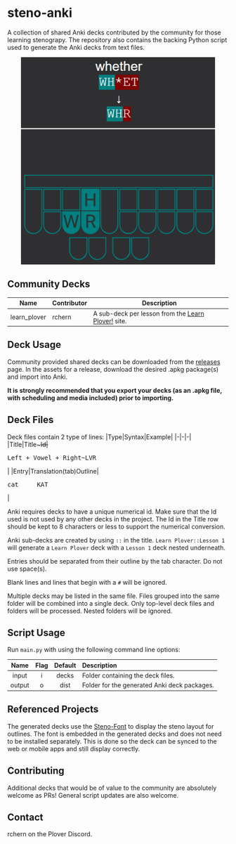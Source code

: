 # steno-anki

A collection of shared Anki decks contributed by the community for those learning stenograpy. The repository also contains the backing Python script used to generate the Anki decks from text files.

<p style="text-align: center;">
    <img src="assets/screenshot.png" />
</p>

## Community Decks
|Name|Contributor|Description|
|-|-|-|
|learn_plover|rchern|A sub-deck per lesson from the [Learn Plover!](https://sites.google.com/site/learnplover/) site.

## Deck Usage

Community provided shared decks can be downloaded from the [releases](https://github.com/rchern/steno-anki/releases) page. In the assets for a release, download the desired .apkg package(s) and import into Anki.

**It is strongly recommended that you export your decks (as an .apkg file, with scheduling and media included) prior to importing.**

## Deck Files

Deck files contain 2 type of lines:
|Type|Syntax|Example|
|-|-|-|
|Title|Title~~~Id|<pre>Left + Vowel + Right~~~LVR</pre>|
|Entry|Translation(tab)Outline|<pre>cat&#9;KAT</pre>|

Anki requires decks to have a unique numerical id. Make sure that the Id used is not used by any other decks in the project. The Id in the Title row should be kept to 8 characters or less to support the numerical conversion.

Anki sub-decks are created by using `::` in the title. `Learn Plover::Lesson 1` will generate a `Learn Plover` deck with a `Lesson 1` deck nested underneath.

Entries should be separated from their outline by the tab character. Do not use space(s).

Blank lines and lines that begin with a `#` will be ignored.

Multiple decks may be listed in the same file. Files grouped into the same folder will be combined into a single deck. Only top-level deck files and folders will be processed. Nested folders will be ignored.

## Script Usage

Run `main.py` with using the following command line options:

|Name|Flag|Default|Description|
|:-:|:-:|:-:|:-|
|input|i|decks|Folder containing the deck files.|
|output|o|dist|Folder for the generated Anki deck packages.|


## Referenced Projects

The generated decks use the [Steno-Font](https://github.com/Kaoffie/steno_font) to display the steno layout for outlines. The font is embedded in the generated decks and does not need to be installed separately. This is done so the deck can be synced to the web or mobile apps and still display correctly.

## Contributing

Additional decks that would be of value to the community are absolutely welcome as PRs! General script updates are also welcome.

## Contact

rchern on the Plover Discord.